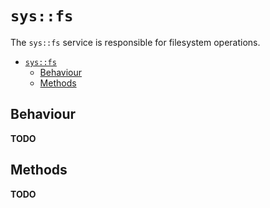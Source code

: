 # `sys::fs`

The `sys::fs` service is responsible for filesystem operations.

- [`sys::fs`](#sysfs)
  - [Behaviour](#behaviour)
  - [Methods](#methods)

## Behaviour

**TODO**

## Methods

**TODO**
